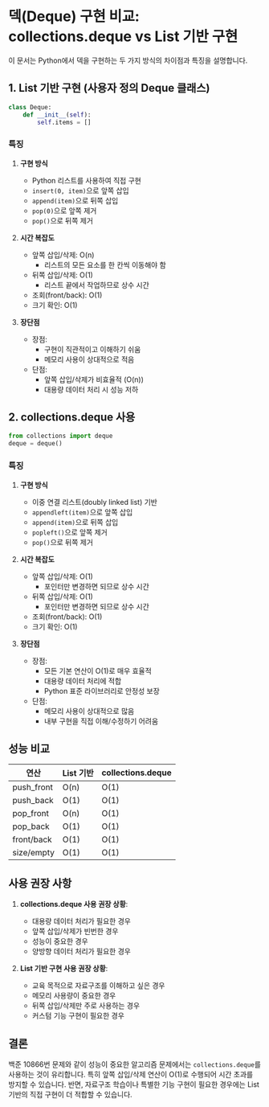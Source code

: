 # 덱(Deque) 구현 비교: collections.deque vs List 기반 구현

이 문서는 Python에서 덱을 구현하는 두 가지 방식의 차이점과 특징을 설명합니다.

## 1. List 기반 구현 (사용자 정의 Deque 클래스)

```python
class Deque:
    def __init__(self):
        self.items = []
```

### 특징
1. **구현 방식**
   - Python 리스트를 사용하여 직접 구현
   - `insert(0, item)`으로 앞쪽 삽입
   - `append(item)`으로 뒤쪽 삽입
   - `pop(0)`으로 앞쪽 제거
   - `pop()`으로 뒤쪽 제거

2. **시간 복잡도**
   - 앞쪽 삽입/삭제: O(n)
     - 리스트의 모든 요소를 한 칸씩 이동해야 함
   - 뒤쪽 삽입/삭제: O(1)
     - 리스트 끝에서 작업하므로 상수 시간
   - 조회(front/back): O(1)
   - 크기 확인: O(1)

3. **장단점**
   - 장점:
     - 구현이 직관적이고 이해하기 쉬움
     - 메모리 사용이 상대적으로 적음
   - 단점:
     - 앞쪽 삽입/삭제가 비효율적 (O(n))
     - 대용량 데이터 처리 시 성능 저하

## 2. collections.deque 사용

```python
from collections import deque
deque = deque()
```

### 특징
1. **구현 방식**
   - 이중 연결 리스트(doubly linked list) 기반
   - `appendleft(item)`으로 앞쪽 삽입
   - `append(item)`으로 뒤쪽 삽입
   - `popleft()`으로 앞쪽 제거
   - `pop()`으로 뒤쪽 제거

2. **시간 복잡도**
   - 앞쪽 삽입/삭제: O(1)
     - 포인터만 변경하면 되므로 상수 시간
   - 뒤쪽 삽입/삭제: O(1)
     - 포인터만 변경하면 되므로 상수 시간
   - 조회(front/back): O(1)
   - 크기 확인: O(1)

3. **장단점**
   - 장점:
     - 모든 기본 연산이 O(1)로 매우 효율적
     - 대용량 데이터 처리에 적합
     - Python 표준 라이브러리로 안정성 보장
   - 단점:
     - 메모리 사용이 상대적으로 많음
     - 내부 구현을 직접 이해/수정하기 어려움

## 성능 비교

| 연산 | List 기반 | collections.deque |
|------|-----------|------------------|
| push_front | O(n) | O(1) |
| push_back | O(1) | O(1) |
| pop_front | O(n) | O(1) |
| pop_back | O(1) | O(1) |
| front/back | O(1) | O(1) |
| size/empty | O(1) | O(1) |

## 사용 권장 사항

1. **collections.deque 사용 권장 상황**:
   - 대용량 데이터 처리가 필요한 경우
   - 앞쪽 삽입/삭제가 빈번한 경우
   - 성능이 중요한 경우
   - 양방향 데이터 처리가 필요한 경우

2. **List 기반 구현 사용 권장 상황**:
   - 교육 목적으로 자료구조를 이해하고 싶은 경우
   - 메모리 사용량이 중요한 경우
   - 뒤쪽 삽입/삭제만 주로 사용하는 경우
   - 커스텀 기능 구현이 필요한 경우

## 결론

백준 10866번 문제와 같이 성능이 중요한 알고리즘 문제에서는 `collections.deque`를 사용하는 것이 유리합니다. 특히 앞쪽 삽입/삭제 연산이 O(1)로 수행되어 시간 초과를 방지할 수 있습니다. 반면, 자료구조 학습이나 특별한 기능 구현이 필요한 경우에는 List 기반의 직접 구현이 더 적합할 수 있습니다.
